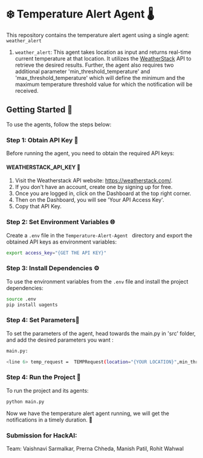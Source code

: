 
# ❄️ Temperature Alert Agent 🌡️

This repository contains the temperature alert agent using a single agent: `weather_alert`

1. `weather_alert`: This agent takes location as input and returns real-time current temperature at that location. It utilizes the [WeatherStack](https://weatherstack.com/) API to retrieve the desired results. Further, the agent also requires two additional parameter 'min_threshold_temperature' and 'max_threshold_temperature' which will define the minimum and the maximum temperature threshold value for which the notification will be received.

## Getting Started 🚀

To use the agents, follow the steps below:

### Step 1: Obtain API Key 🔑

Before running the agent, you need to obtain the required API keys:

#### WEATHERSTACK_API_KEY 🔌

1. Visit the Weatherstack API website: https://weatherstack.com/.
2. If you don't have an account, create one by signing up for free.
3. Once you are logged in, click on the Dashboard  at the top right corner.
4. Then on the Dashboard, you will see 'Your API Access Key'. 
5. Copy that API Key.

### Step 2: Set Environment Variables 🌐

Create a `.env` file in the `Temperature-Alert-Agent
` directory and export the obtained API keys as environment variables:

```bash
export access_key="{GET THE API KEY}"
```

### Step 3: Install Dependencies ⚙️

To use the environment variables from the `.env` file and install the project dependencies:

```bash
source .env
pip install uagents
```
### Step 4: Set Parameters🔧

To set the parameters of the agent, head towards the main.py in 'src' folder, and add the desired parameters you want :

```bash
main.py:

<line 6> temp_request =  TEMPRequest(location="{YOUR LOCATION}",min_threshold_temperature= {MINIMUM THRESHOLD} ,max_threshold_temperature = {MAXIMUM THRESHOLD}) </line 6>
```

### Step 4: Run the Project 🏃

To run the project and its agents:

```bash
python main.py
```

Now we have the temperature alert agent running, we will get the notifications in a timely duration. 🎉

### Submission for HackAI:  
Team: Vaishnavi Sarmalkar, Prerna Chheda, Manish Patil, Rohit Wahwal
